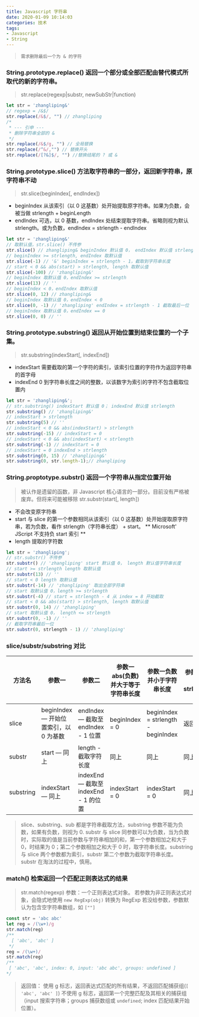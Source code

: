 ```yaml
---
title: Javascript 字符串
date: 2020-01-09 10:14:03
categories: 技术
tags:
- Javascript
- String
---
```


> `需求删除最后一个为 & 的字符`
### String.prototype.replace() 返回一个部分或全部匹配由替代模式所取代的新的字符串。
> str.replace(regexp|substr, newSubStr|function)

```javascript
let str = 'zhangliping&'
// regexp = /&$/
str.replace(/&$/, "") // zhangliping
/*
 * --- 引申 ---
 * 删除字符串全部的 &
 */
str.replace(/&$/g, "") // 全局替换
str.replace(/^&/,"") // 替换开头
str.replace(/[?&]$/, "") //替换结尾的 ? 或 &
```
<!-- more -->
### String.prototype.slice() 方法取字符串的一部分，返回新字符串，原字符串不动
> str.slice(beginIndex[, endIndex])
* beginIndex 从该索引（以 0 这基数）处开始提取原字符串。如果为负数，会被当做 strlength + beginLength
* endIndex 可选，以 0 基数，endIndex 处结束提取字符串。省略则视为默认 strlength。或为负数，endIndex = strlength - endIndex

```javascript
let str = 'zhangliping&'
// 取默认值，str.slice() 不传参
str.slice() // zhangliping& beginIndex 默认值 0， endIndex 默认值 strlength
// beginIndex >= strlength, endIndex 取默认值
str.slice(-1) // '&' beginIndex = strlength - 1，截取到字符串长度
// start < 0 && abs(start) > strlength, length 取默认值
str.slice(-100) // 'zhangliping&'
// beginIndex 取默认值 0，endIndex >= strlength
str.slice(13) // ''
// beginIndex < 0，endIndex 取默认值
str.slice(0, 12) // zhangliping&
// beginIndex 取默认值 0，endIndex < 0
str.slice(0, -1) // 'zhangliping' endIndex = strlength - 1 截取最后一位
// beginIndex 取默认值 0，endIndex == 0
str.slice(0, 0) // ''
```

### String.prototype.substring() 返回从开始位置到结束位置的一个子集。
> str.substring(indexStart[, indexEnd])
* indexStart 需要截取的第一个字符的索引，该索引位置的字符作为返回字符串的首字母
* indexEnd 0 到字符串长度之间的整数，以该数字为索引的字符不包含截取位置内

```javascript
let str = 'zhangliping&';
// str.substring() indexStart 默认值 0； indexEnd 默认值 strlength
str.substring() // 'zhangliping&'
// indexStart > strlength
str.substring(5) // ''
// indexStart < 0 && abs(indexStart) > strlength
str.substring(-15) // indexStart = 0
// indexStart < 0 && abs(indexStart) < strlength
str.substring(-1) // indexStart = 0
// indexStart = 0 indexEnd > strlength
str.substring(0, 15) // 'zhangliping&'
str.substring(0, str.length-1);// zhangliping
```

### String.proptotype.substr() 返回一个字符串从指定位置开始
> 被认作是遗留的函数，非 Javascript 核心语言的一部分。目前没有严格被废弃。但将来可能被移除
str.substr(start[, length])
* 不会改变原字符串
* start 与 slice 的第一个参数相同从该索引（以 0 这基数）处开始提取原字符串，若为负数，看作 strlength（字符串长度） + start。
** Microsoft' JScript 不支持负 start 索引 **
* length 提取的字符数

```javascript
let str = 'zhangliping';
// str.substr() 不传参
str.substr() // 'zhangliping' start 默认值 0， length 默认值字符串长度
// start >= strlength length 取默认值
str.substr(13) // ''
// start < 0 length 取默认值
str.substr(-14) // 'zhangliping' 取出全部字符串
// start 取默认值 0，length >= strlength
str.substr(-4) // start = strlength - 4 从 index = 8 开始截取
// start < 0 && abs(start) > strlength, length 取默认值
str.substr(0, 14) // 'zhangliping'
// start 取默认值 0， length <= strlength
str.substr(0, -1) // ''
// 截取字符串最后一位
str.substr(0, strlength - 1) // 'zhangliping'
```

### slice/substr/substring 对比
| 方法名 | 参数一 | 参数二 | 参数一abs(负数)并大于等于字符串长度 | 参数一负数并小于字符串长度 | 参数一大于 strlength | 参数二abs(负数)并大于等于字符串长度| 参数一负数并小于字符串长度 | 参数二大于 strlength |
|----| ---------------- | ------------ | ---------- | ---------- | -------- | ------- | ---| --- |
| slice | beginIndex — 开始位置索引，以 0 为基数 | endIndex — 截取至 endIndex - 1 位置 | beginIndex = 0 | beginIndex = strlength - beginIndex | 返回空串 |  endIndex = 0 | endIndex = strlength - endIndex | endIndex = strlength |
| substr | start — 同上 | length - 截取字符长度 | 同上 | 同上 | 同上 | 同上 | length = strlength |
| substring | indexStart — 同上 | indexEnd — 截取至 indexEnd - 1 的位置 | indexStart = 0 | indexStart = 0 | 同上 | indexEnd = 0 | indexEnd = 0 | indexEnd = strlength |

> slice、substring、sub 都是字符串截取方法，substring 参数不能为负数，如果有负数，则视为 0. substr 与 slice 同参数可以为负数，当为负数时，实际取的值是当前参数与字符串相加的和，第一个参数相加之和大于 0，时结果为 0；第二个参数相加之和大于 0 时，取字符串长度。substring 与 slice 两个参数都为索引，substr 第二个参数为截取字符串长度。 substr 在淘汰的过程中，慎用。

### match() 检索返回一个匹配正则表达式的结果
> str.match(regexp)
> 参数：一个正则表达式对象。
> 若参数为非正则表达式对象，会隐式地使用 `new RegExp(obj)` 转换为 RegExp
> 若没给参数，参数默认为包含空字符串数组，如 `[""]`
```javascript
const str = 'abc abc'
let reg = /(\w+)/g
str.match(reg)
/**
  [ 'abc', 'abc' ]
 */
reg = /(\w+)/
str.match(reg)
/**
 [ 'abc', 'abc', index: 0, input: 'abc abc', groups: undefined ]
*/
```
> 返回值：
> 使用 g 标志，返回表达式匹配的所有结果，不返回匹配捕获组(`[ 'abc', 'abc' ]`)
> 不使用 g 标志，返回第一个完整匹配及其相关的捕获组（input 搜索字符串；groups 捕获数组或 `undefined`; index 匹配结果开始位置）。
